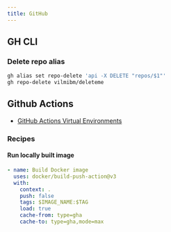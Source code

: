 ```yaml
---
title: GitHub
---
```


## GH CLI

### Delete repo alias

```bash
gh alias set repo-delete 'api -X DELETE "repos/$1"'
gh repo-delete vilmibm/deleteme
```

## Github Actions

- [GitHub Actions Virtual Environments](https://github.com/actions/virtual-environments)

### Recipes

#### Run locally built image

```yaml
- name: Build Docker image
  uses: docker/build-push-action@v3
  with:
    context: .
    push: false
    tags: $IMAGE_NAME:$TAG
    load: true
    cache-from: type=gha
    cache-to: type=gha,mode=max
```
